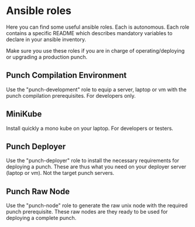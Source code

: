 # Ansible roles 

Here you can find some useful ansible roles. Each is autonomous. 
Each role contains a specific README which describes mandatory variables to declare in your ansible inventory. 

Make sure you use these roles if you are in charge of operating/deploying or upgrading a production punch. 

## Punch Compilation Environment

Use the "punch-development"  role to equip a server, laptop or vm with the punch compilation prerequisites. For developers only.

## MiniKube

Install quickly a mono kube on your laptop. For developers or testers. 

## Punch Deployer 

Use the "punch-deployer" role to install the necessary requirements for deploying a punch. These are thus what you need on your deployer server (laptop or vm). Not the target punch servers. 

## Punch Raw Node 

Use the "punch-node" role to generate the raw unix node with the required punch prerequisite. 
These raw nodes are they ready to be used for deploying a complete punch. 



